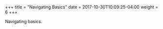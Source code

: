 +++
title = "Navigating Basics"
date =  2017-10-30T10:09:25-04:00
weight = 6
+++

Navigating basics.
